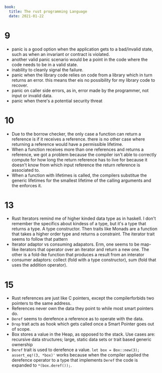 ```yml
book: 
  title: The rust programming Language
  date: 2021-01-22
```

# 9
- panic is a good option when the application gets to a bad/invalid state, such as when an invariant or contract is violated.
- another valid panic scenario would be a point in the code where the code needs to be in a valid state. 
- inability to cleanly signal the failure.
- panic when the library code relies on code from a library which in turn returns an error. this means ther eis no possibility for my library code to recover.
- panic on caller side errors, as in, error made by the programmer, not input or invalid data.
- panic when there's a potential security threat

# 10
- Due to the borrow checker, the only case a function can return a reference is if it receives a reference. there is no other case where returning a reference would have a permissible lifetime.
- When a function receives more than one references and returns a reference, we got a problem because the compiler isn't able to correctly compute for how long the return reference has to live for  because it doesn't know from which input  reference the return reference is associated to.
- When a function with lifetimes is called, the compilers substitue the generic lifetimes for the smallest lifetime of the calling arguments and the enforces it.

# 13
- Rust Iterators remind me of higher kinded data type as in haskell. I don't remember the specifics about kindess of a type, but it's a type that returns a type. A type constructor. Then traits like Monads are a function that takes a higher order type and returns a constraint. The iterator trait seems to follow that pattern
- Iterator adaptor vs consuming adapators. Erm, one seems to be map-like iterators that operator over an iterator and return a new one. The other is a fold-lke function that produces a result from an interator
- consumer adaptors: collect (fold with a type constructor), sum (fold that uses the addition operator).

# 15
- Rust references are just like C pointers, except the compilerforbids two pointers to the same address.
- References never own the data they point to while most smart pointers do.
- `Deref` seems to derefence a reference as to operate with the data.
- `Drop` trait acts as hook which gets called once a Smart Pointer goes out of scope.
- Box stores a value in the Heap, as opposed to the stack. Use cases are: recursive data structures; large, static data sets or trait based generic ownership
- `Deref` trait is used to derefence a value. `let box = Box::new(3);` `assert_eq!(3, *box)'` works because when the compiler applied the derefence operator to a type that implements `Deref` the code is expanded to `*(box.deref());`.
